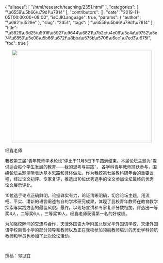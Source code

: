 {
    "aliases": [
        "/html/research/teaching/2351.html"
    ],
    "categories": [
        "\u6559\u5b66\u79d1\u7814"
    ],
    "contributors": [],
    "date": "2019-11-05T00:00:00+08:00",
    "isCJKLanguage": true,
    "params": {
        "author": "\u6821\u529e"
    },
    "slug": "2351",
    "tags": [
        "\u6559\u5b66\u79d1\u7814"
    ],
    "title": "\u5929\u6d25\u5916\u5927\u9644\u6821\u7b2c\u4e09\u5c4a\u9752\u5e74\u6559\u5e08\u5b66\u672f\u8bba\u575b\u5706\u6ee1\u7ed3\u675f",
    "toc": true
}


<img
    src="https://cdn.tfls.online/mirror/full/6bb7a9a092804405ff40a35f698a950f38c0b97d.jpg"
    style="display:block;margin-left:auto;margin-right:auto;"
    decoding="async"
    fetchpriority="auto"
    loading="lazy"
    height="307"
    width="461"
/>




 经鑫老师




  





 




 我校第三届“青年教师学术论坛”评比于11月5日下午圆满结束。本届论坛主题为“提供适合每个学生发展的教育——我的思考与实践”， 各学科青年教师踊跃参与，围绕论坛主题清晰表达基本思路和具体做法。作为我校第七届教科研年会的重要议程，经过论文初评、专家复评，推选出10位优秀选手的论文参加论坛最终的优秀论文展示评比。




 10位选手论点正确鲜明，论据详实有力，论证清晰明确，切合论坛主题，用流畅、平实、清新的语言阐述各自的学术研究成果，体现了我校青年教师在教育教学探索与实践方面的最佳风貌。最终，以现场宣讲和专家复评分数相加，评选出一等奖4人，二等奖6人，三等奖10人。经鑫老师获得第一名的好成绩。




 为加强校际间的交流与合作，天津外国语大学附属北辰光华外国语学校、天津外国语学校南普小学的部分领导和教师以及正在我校参加领航教师培训的历史学科领航教师和学员也参加了此次论坛活动。 




  




 撰稿：郭见宜




  



